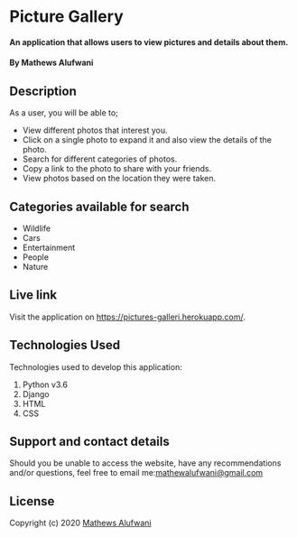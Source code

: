 # Picture Gallery
#### An application that allows users to view pictures and details about them.
#### By Mathews Alufwani

## Description
As a user, you will be able to;
- View different photos that interest you.
- Click on a single photo to expand it and also view the details of the photo.
- Search for different categories of photos.
- Copy a link to the photo to share with your friends.
- View photos based on the location they were taken.

## Categories available for search

- Wildlife
- Cars
- Entertainment
- People
- Nature

## Live link
Visit the application on https://pictures-galleri.herokuapp.com/.

## Technologies Used
Technologies used to develop this application:

1. Python v3.6
2. Django
4. HTML 
5. CSS

## Support and contact details

Should you be unable to access the website, have any recommendations and/or questions, feel free to email me:[mathewalufwani@gmail.com](mailto:mathewalufwani@gmail.com)


## License

Copyright (c) 2020 [Mathews Alufwani](https://github.com/Mathewsalufwani)